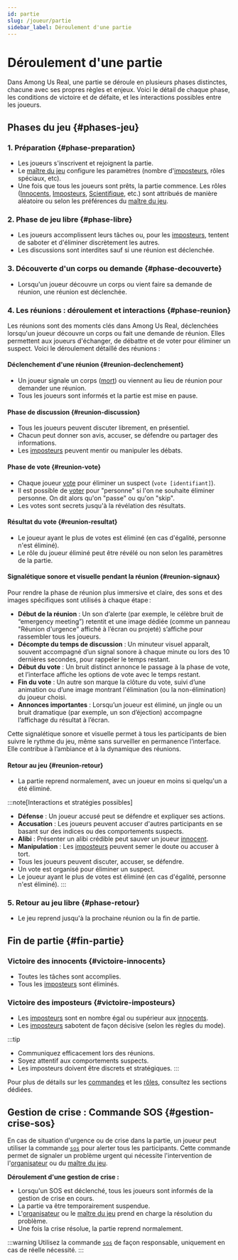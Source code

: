 ```yaml
---
id: partie
slug: /joueur/partie
sidebar_label: Déroulement d'une partie
---
```


# Déroulement d'une partie

Dans Among Us Real, une partie se déroule en plusieurs phases distinctes, chacune avec ses propres règles et enjeux. Voici le détail de chaque phase, les conditions de victoire et de défaite, et les interactions possibles entre les joueurs.

## Phases du jeu {#phases-jeu}

### 1. Préparation {#phase-preparation}
- Les joueurs s'inscrivent et rejoignent la partie. 
- Le [maître du jeu](/docs/joueur/roles#maitre-du-jeu) configure les paramètres (nombre d'[imposteurs](/docs/joueur/roles#imposteur), rôles spéciaux, etc).
- Une fois que tous les joueurs sont prêts, la partie commence. Les rôles ([Innocents](/docs/joueur/roles#innocent), [Imposteurs](/docs/joueur/roles#imposteur), [Scientifique](/docs/joueur/roles#scientifique), etc.) sont attribués de manière aléatoire ou selon les préférences du [maître du jeu](/docs/joueur/roles#maitre-du-jeu).

### 2. Phase de jeu libre {#phase-libre}
- Les joueurs accomplissent leurs tâches ou, pour les [imposteurs](/docs/joueur/roles#imposteur), tentent de saboter et d'éliminer discrètement les autres.
- Les discussions sont interdites sauf si une réunion est déclenchée.

### 3. Découverte d'un corps ou demande {#phase-decouverte}
- Lorsqu'un joueur découvre un corps ou vient faire sa demande de réunion, une réunion est déclenchée.

### 4. Les réunions : déroulement et interactions {#phase-reunion}

Les réunions sont des moments clés dans Among Us Real, déclenchées lorsqu'un joueur découvre un corps ou fait une demande de réunion. Elles permettent aux joueurs d'échanger, de débattre et de voter pour éliminer un suspect. Voici le déroulement détaillé des réunions :

#### Déclenchement d'une réunion {#reunion-declenchement}
- Un joueur signale un corps ([mort](/docs/joueur/commandes/mort)) ou viennent au lieu de réunion pour demander une réunion.
- Tous les joueurs sont informés et la partie est mise en pause.

#### Phase de discussion {#reunion-discussion}
- Tous les joueurs peuvent discuter librement, en présentiel.
- Chacun peut donner son avis, accuser, se défendre ou partager des informations.
- Les [imposteurs](/docs/joueur/roles#imposteur) peuvent mentir ou manipuler les débats.

#### Phase de vote {#reunion-vote}
- Chaque joueur [vote](/docs/joueur/commandes/vote) pour éliminer un suspect (`vote [identifiant]`).
- Il est possible de [voter](/docs/joueur/commandes/vote) pour "personne" si l'on ne souhaite éliminer personne. On dit alors qu'on "passe" ou qu'on "skip".
- Les votes sont secrets jusqu'à la révélation des résultats.

#### Résultat du vote {#reunion-resultat}
- Le joueur ayant le plus de votes est éliminé (en cas d'égalité, personne n'est éliminé).
- Le rôle du joueur éliminé peut être révélé ou non selon les paramètres de la partie.

#### Signalétique sonore et visuelle pendant la réunion {#reunion-signaux}

Pour rendre la phase de réunion plus immersive et claire, des sons et des images spécifiques sont utilisés à chaque étape :

- **Début de la réunion** : Un son d’alerte (par exemple, le célèbre bruit de “emergency meeting”) retentit et une image dédiée (comme un panneau "Réunion d'urgence" affiché à l’écran ou projeté) s’affiche pour rassembler tous les joueurs.
- **Décompte du temps de discussion** : Un minuteur visuel apparaît, souvent accompagné d’un signal sonore à chaque minute ou lors des 10 dernières secondes, pour rappeler le temps restant.
- **Début du vote** : Un bruit distinct annonce le passage à la phase de vote, et l’interface affiche les options de vote avec le temps restant.
- **Fin du vote** : Un autre son marque la clôture du vote, suivi d’une animation ou d’une image montrant l'élimination (ou la non-élimination) du joueur choisi.
- **Annonces importantes** : Lorsqu’un joueur est éliminé, un jingle ou un bruit dramatique (par exemple, un son d’éjection) accompagne l’affichage du résultat à l’écran.

Cette signalétique sonore et visuelle permet à tous les participants de bien suivre le rythme du jeu, même sans surveiller en permanence l’interface. Elle contribue à l’ambiance et à la dynamique des réunions.

#### Retour au jeu {#reunion-retour}
- La partie reprend normalement, avec un joueur en moins si quelqu'un a été éliminé.

:::note[Interactions et stratégies possibles]
- **Défense** : Un joueur accusé peut se défendre et expliquer ses actions.
- **Accusation** : Les joueurs peuvent accuser d'autres participants en se basant sur des indices ou des comportements suspects.
- **Alibi** : Présenter un alibi crédible peut sauver un joueur [innocent](/docs/joueur/roles#innocent).
- **Manipulation** : Les [imposteurs](/docs/joueur/roles#imposteur) peuvent semer le doute ou accuser à tort.
- Tous les joueurs peuvent discuter, accuser, se défendre.
- Un vote est organisé pour éliminer un suspect.
- Le joueur ayant le plus de votes est éliminé (en cas d'égalité, personne n'est éliminé).
:::

### 5. Retour au jeu libre {#phase-retour}
- Le jeu reprend jusqu'à la prochaine réunion ou la fin de partie.

## Fin de partie {#fin-partie}

### Victoire des innocents {#victoire-innocents}
- Toutes les tâches sont accomplies.
- Tous les [imposteurs](/docs/joueur/roles#imposteur) sont éliminés.

### Victoire des imposteurs {#victoire-imposteurs}
- Les [imposteurs](/docs/joueur/roles#imposteur) sont en nombre égal ou supérieur aux [innocents](/docs/joueur/roles#innocent).
- Les [imposteurs](/docs/joueur/roles#imposteur) sabotent de façon décisive (selon les règles du mode).

:::tip
- Communiquez efficacement lors des réunions.
- Soyez attentif aux comportements suspects.
- Les imposteurs doivent être discrets et stratégiques.
:::

Pour plus de détails sur les [commandes](/docs/joueur/commandes) et les [rôles](/docs/joueur/roles), consultez les sections dédiées.

## Gestion de crise : Commande SOS {#gestion-crise-sos}

En cas de situation d'urgence ou de crise dans la partie, un joueur peut utiliser la commande [`sos`](/docs/joueur/commandes/sos) pour alerter tous les participants. Cette commande permet de signaler un problème urgent qui nécessite l'intervention de l'[organisateur](/docs/joueur/roles#maitre-du-jeu) ou du [maître du jeu](/docs/joueur/roles#maitre-du-jeu).

**Déroulement d'une gestion de crise :**
- Lorsqu'un SOS est déclenché, tous les joueurs sont informés de la gestion de crise en cours.
- La partie va être temporairement suspendue.
- L'[organisateur](/docs/joueur/roles#maitre-du-jeu) ou le [maître du jeu](/docs/joueur/roles#maitre-du-jeu) prend en charge la résolution du problème.
- Une fois la crise résolue, la partie reprend normalement.

:::warning
Utilisez la commande [`sos`](/docs/joueur/commandes/sos) de façon responsable, uniquement en cas de réelle nécessité.
:::